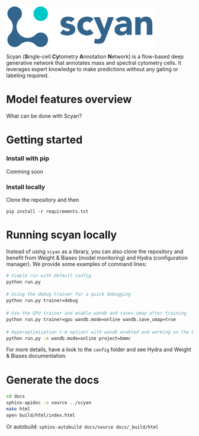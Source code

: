 <img src="./docs/_static/logo.png" alt="scyan_logo" width="400"/><br />

Scyan (**S**ingle-cell **Cy**tometry **A**nnotation **N**etwork) is a flow-based deep generative network that annotates mass and spectral cytometry cells. It leverages expert knowledge to make predictions without any gating or labeling required.

# Model features overview

What can be done with Scyan?

# Getting started

### Install with pip

Comming soon

### Install locally

Clone the repository and then

```
pip install -r requirements.txt
```

# Running scyan locally

Instead of using `scyan` as a library, you can also clone the repository and benefit from Weight & Biases (model monitoring) and Hydra (configuration manager).
We provide some examples of command lines:

```bash
# Simple run with default config
python run.py

# Using the debug trainer for a quick debugging
python run.py trainer=debug

# Use the GPU trainer and enable wandb and saves umap after training
python run.py trainer=gpu wandb.mode=online wandb.save_umap=true

# Hyperoptimization (-m option) with wandb enabled and working on the BMMC dataset
python run.py -m wandb.mode=online project=bmmc
```

For more details, have a look to the `config` folder and see Hydra and Weight & Biases documentation.

# Generate the docs

```bash
cd docs
sphinx-apidoc -o source ../scyan
make html
open build/html/index.html
```

Or autobuild: `sphinx-autobuild docs/source docs/_build/html`
